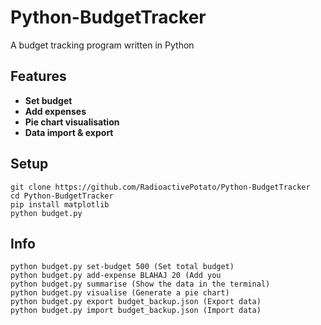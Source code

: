 # Python-BudgetTracker
A budget tracking program written in Python

## Features
- **Set budget**
- **Add expenses**
- **Pie chart visualisation**
- **Data import & export**

## Setup
```
git clone https://github.com/RadioactivePotato/Python-BudgetTracker
cd Python-BudgetTracker
pip install matplotlib
python budget.py
```

## Info

```
python budget.py set-budget 500 (Set total budget)
python budget.py add-expense BLAHAJ 20 (Add you
python budget.py summarise (Show the data in the terminal)
python budget.py visualise (Generate a pie chart)
python budget.py export budget_backup.json (Export data)
python budget.py import budget_backup.json (Import data)
```

